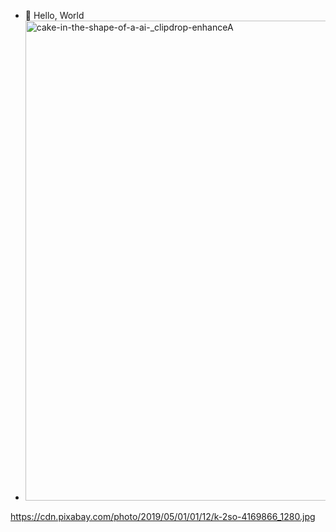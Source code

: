 - 🌱 Hello, World
- <img width="768" alt="cake-in-the-shape-of-a-ai-_clipdrop-enhanceA" src="https://github.com/GC38/test1/assets/88221964/79458194-bb6f-4904-a183-12c0cd13de9a">
https://cdn.pixabay.com/photo/2019/05/01/01/12/k-2so-4169866_1280.jpg

